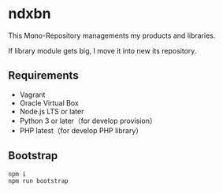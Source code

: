 # ndxbn
This Mono-Repository managements my products and libraries.

If library module gets big, I move it into new its repository.

## Requirements

- Vagrant
- Oracle Virtual Box
- Node.js LTS or later
- Python 3 or later（for develop provision）
- PHP latest（for develop PHP library）

## Bootstrap

```
npm i
npm run bootstrap
```
